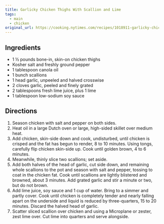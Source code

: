 ```yaml
---
title: Garlicky Chicken Thighs With Scallion and Lime
tags:
  - main
  - chicken
original_url: https://cooking.nytimes.com/recipes/1018911-garlicky-chicken-thighs-with-scallion-and-lime
---
```


## Ingredients

* 1 ½ pounds bone-in, skin-on chicken thighs
* Kosher salt and freshly ground pepper
* 1 tablespoon canola oil
* 1 bunch scallions
* 1 head garlic, unpeeled and halved crosswise
* 2 cloves garlic, peeled and finely grated
* 2 tablespoons fresh lime juice, plus 1 lime
* 1 tablespoon low-sodium soy sauce

## Directions

1. Season chicken with salt and pepper on both sides.
1. Heat oil in a large Dutch oven or large, high-sided skillet over medium heat.
1. Add chicken, skin-side down and cook, undisturbed, until chicken is crisped and the fat has begun to render, 8 to 10 minutes. Using tongs, carefully flip chicken skin-side up. Cook until golden brown, 4 to 6 minutes.
1. Meanwhile, thinly slice two scallions; set aside.
1. Add both halves of the head of garlic, cut side down, and remaining whole scallions to the pot and season with salt and pepper, tossing to coat in the chicken fat. Cook until scallions are lightly blistered and browned, about 3 minutes. Add grated garlic and stir a minute or two, but do not brown.
1. Add lime juice, soy sauce and 1 cup of water. Bring to a simmer and partly cover. Cook until chicken is completely tender and nearly falling apart on the underside and liquid is reduced by three-quarters, 15 to 20 minutes. Discard the halved head of garlic.
1. Scatter sliced scallion over chicken and using a Microplane or zester, zest lime over. Cut lime into quarters and serve alongside.